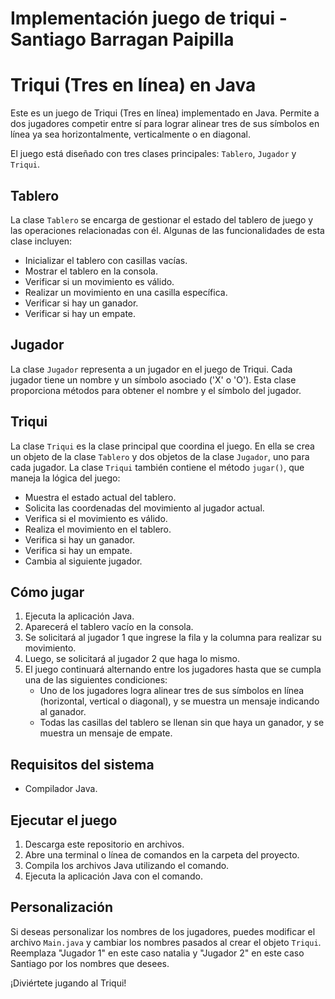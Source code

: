 # Implementación juego de triqui - Santiago Barragan Paipilla 

# Triqui (Tres en línea) en Java

Este es un juego de Triqui (Tres en línea) implementado en Java. Permite a dos jugadores competir entre sí para lograr alinear tres de sus símbolos en línea ya sea horizontalmente, verticalmente o en diagonal.

El juego está diseñado con tres clases principales: `Tablero`, `Jugador` y `Triqui`.

## Tablero

La clase `Tablero` se encarga de gestionar el estado del tablero de juego y las operaciones relacionadas con él. Algunas de las funcionalidades de esta clase incluyen:

- Inicializar el tablero con casillas vacías.
- Mostrar el tablero en la consola.
- Verificar si un movimiento es válido.
- Realizar un movimiento en una casilla específica.
- Verificar si hay un ganador.
- Verificar si hay un empate.

## Jugador

La clase `Jugador` representa a un jugador en el juego de Triqui. Cada jugador tiene un nombre y un símbolo asociado ('X' o 'O'). Esta clase proporciona métodos para obtener el nombre y el símbolo del jugador.

## Triqui

La clase `Triqui` es la clase principal que coordina el juego. En ella se crea un objeto de la clase `Tablero` y dos objetos de la clase `Jugador`, uno para cada jugador. La clase `Triqui` también contiene el método `jugar()`, que maneja la lógica del juego:

- Muestra el estado actual del tablero.
- Solicita las coordenadas del movimiento al jugador actual.
- Verifica si el movimiento es válido.
- Realiza el movimiento en el tablero.
- Verifica si hay un ganador.
- Verifica si hay un empate.
- Cambia al siguiente jugador.

## Cómo jugar

1. Ejecuta la aplicación Java.
2. Aparecerá el tablero vacío en la consola.
3. Se solicitará al jugador 1 que ingrese la fila y la columna para realizar su movimiento.
4. Luego, se solicitará al jugador 2 que haga lo mismo.
5. El juego continuará alternando entre los jugadores hasta que se cumpla una de las siguientes condiciones:
   - Uno de los jugadores logra alinear tres de sus símbolos en línea (horizontal, vertical o diagonal), y se muestra un mensaje indicando al ganador.
   - Todas las casillas del tablero se llenan sin que haya un ganador, y se muestra un mensaje de empate.

## Requisitos del sistema
- Compilador Java.

## Ejecutar el juego

1.  Descarga este repositorio en archivos.
2. Abre una terminal o línea de comandos en la carpeta del proyecto.
3. Compila los archivos Java utilizando el comando.
4. Ejecuta la aplicación Java con el comando.

## Personalización

Si deseas personalizar los nombres de los jugadores, puedes modificar el archivo `Main.java` y cambiar los nombres pasados al crear el objeto `Triqui`. Reemplaza "Jugador 1" en este caso natalia y "Jugador 2" en este caso Santiago por los nombres que desees.

¡Diviértete jugando al Triqui!


